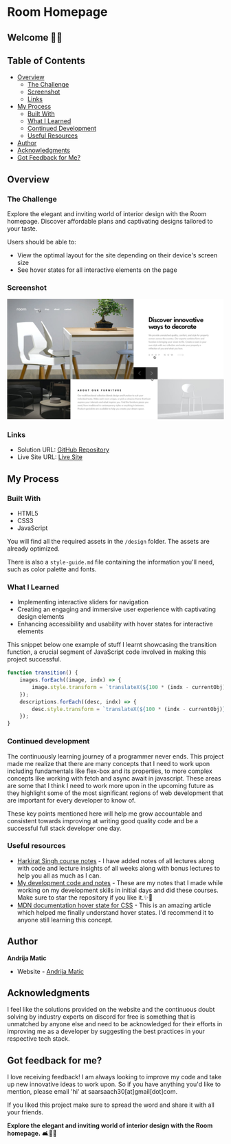 # Room Homepage

## Welcome ✌🏻

## Table of Contents

- [Overview](#overview)
  - [The Challenge](#the-challenge)
  - [Screenshot](#screenshot)
  - [Links](#links)
- [My Process](#my-process)
  - [Built With](#built-with)
  - [What I Learned](#what-i-learned)
  - [Continued Development](#continued-development)
  - [Useful Resources](#useful-resources)
- [Author](#author)
- [Acknowledgments](#acknowledgments)
- [Got Feedback for Me?](#got-feedback-for-me)

## Overview

### The Challenge

Explore the elegant and inviting world of interior design with the Room homepage. Discover affordable plans and captivating designs tailored to your taste.

Users should be able to:

- View the optimal layout for the site depending on their device's screen size
- See hover states for all interactive elements on the page

### Screenshot

![Design Preview](./design/active-states.jpg)

### Links

- Solution URL: [GitHub Repository](https://github.com/anma-dev/react-rooms.git)
- Live Site URL: [Live Site](https://room-home-page-frontend.netlify.app/)

## My Process

### Built With

- HTML5
- CSS3
- JavaScript

You will find all the required assets in the `/design` folder. The assets are already optimized.

There is also a `style-guide.md` file containing the information you'll need, such as color palette and fonts.

### What I Learned

- Implementing interactive sliders for navigation
- Creating an engaging and immersive user experience with captivating design elements
- Enhancing accessibility and usability with hover states for interactive elements

This snippet below one example of stuff I learnt showcasing the transition function, a crucial segment of JavaScript code involved in making this project successful.

```js
function transition() {
    images.forEach((image, indx) => {
        image.style.transform = `translateX(${100 * (indx - currentObj)}%)`;
    });
    descriptions.forEach((desc, indx) => {
        desc.style.transform = `translateX(${100 * (indx - currentObj)}%)`;
    });
}
```

### Continued development

The continuously learning journey of a programmer never ends. This project made me realize that there are many concepts that I need to work upon including fundamentals like flex-box and its properties, to more complex concepts like working with fetch and async await in javascript. These areas are some that I think I need to work more upon in the upcoming future as they highlight some of the most significant regions of web development that are important for every developer to know of. 

These key points mentioned here will help me grow accountable and consistent towards improving at writing good quality code and be a successful full stack developer one day.

### Useful resources

- [Harkirat Singh course notes](https://github.com/SartHak-0-Sach/harkirat-singh-course_code_and_notes) - I have added notes of all lectures along with code and lecture insights of all weeks along with bonus lectures to help you all as much as I can.
- [My development code and notes](https://github.com/SartHak-0-Sach/cwh-web-dev-playlist_code_and_notes) - These are my notes that I made while working on my development skills in initial days and did these courses. Make sure to star the repository if you like it.✨💫
- [MDN documentation hover state for CSS](https://developer.mozilla.org/en-US/docs/Web/CSS/:hover) - This is an amazing article which helped me finally understand hover states. I'd recommend it to anyone still learning this concept.

## Author

<b><strong>Andrija Matic</strong></b>
- Website - [Andrija Matic](https://itsmesarthak.netlify.app/)

## Acknowledgments

I feel like the solutions provided on the website and the continuous doubt solving by industry experts on discord for free is something that is unmatched by anyone else and need to be acknowledged for their efforts in improving me as a developer by suggesting the best practices in your respective tech stack.

## Got feedback for me?

I love receiving feedback! I am always looking to improve my code and take up new innovative ideas to work upon. So if you have anything you'd like to mention, please email 'hi' at saarsaach30[at]gmail[dot]com.

If you liked this project make sure to spread the word and share it with all your friends.

**Explore the elegant and inviting world of interior design with the Room homepage.** 🛋️🏡✨
